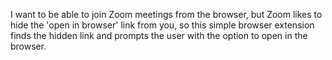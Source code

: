 I want to be able to join Zoom meetings from the browser, but Zoom likes to hide the 'open in browser' link from you, so this simple browser extension finds the hidden link and prompts the user with the option to open in the browser.
